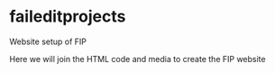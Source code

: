 # faileditprojects
Website setup of FIP

Here we will join the HTML code and media to create the FIP website
